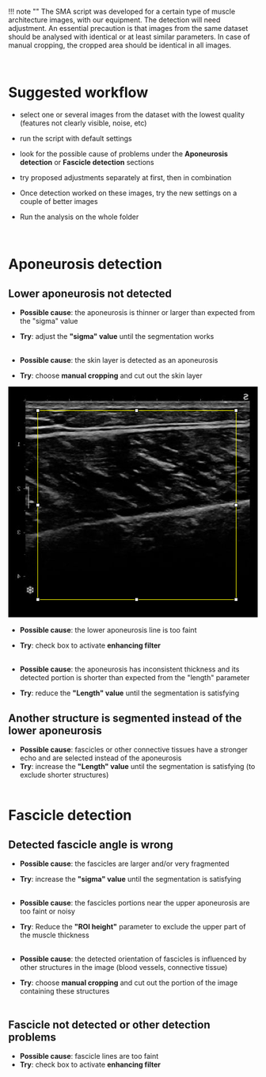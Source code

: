   
!!! note ""
    The SMA script was developed for a certain type of muscle architecture images, with our equipment. The detection will need adjustment. An essential precaution is that images from the same dataset should be analysed with identical or at least similar parameters. In case of manual cropping, the cropped area should be identical in all images.  

  <br>

# Suggested workflow  
- select one or several images from the dataset with the lowest quality (features not clearly visible, noise, etc)  
- run the script with default settings  
- look for the possible cause of problems under the **Aponeurosis detection** or **Fascicle detection** sections  
- try proposed adjustments separately at first, then in combination  
- Once detection worked on these images, try the new settings on a couple of better images  
- Run the analysis on the whole folder  
  
  <br>

# Aponeurosis detection  
## Lower aponeurosis not detected  
- **Possible cause**: the aponeurosis is thinner or larger than expected from the "sigma" value  
- **Try**: adjust the **"sigma" value** until the segmentation works  
  <br>
  
- **Possible cause**: the skin layer is detected as an aponeurosis  
- **Try**: choose **manual cropping** and cut out the skin layer  
  
![sma_image_cropping1.png](src%2Fsma_image_cropping1.png)  
  
- **Possible cause**: the lower aponeurosis line is too faint  
- **Try**: check box to activate **enhancing filter**  
  <br>
  
- **Possible cause**: the aponeurosis has inconsistent thickness and its detected portion is shorter than expected from the "length" parameter  
- **Try**: reduce the **"Length" value** until the segmentation is satisfying
  <br>
  
## Another structure is segmented instead of the lower aponeurosis  
- **Possible cause**: fascicles or other connective tissues have a stronger echo and are selected instead of the aponeurosis  
- **Try**: increase the **"Length" value** until the segmentation is satisfying (to exclude shorter structures)  
  <br>
  
# Fascicle detection  
## Detected fascicle angle is wrong  
- **Possible cause**: the fascicles are larger and/or very fragmented  
- **Try**: increase the **"sigma" value** until the segmentation is satisfying  
  <br>
  
- **Possible cause**: the fascicles portions near the upper aponeurosis are too faint or noisy  
- **Try**: Reduce the **"ROI height"** parameter to exclude the upper part of the muscle thickness  
  <br>
  
- **Possible cause**: the detected orientation of fascicles is influenced by other structures in the image (blood vessels, connective tissue)  
- **Try**: choose **manual cropping** and cut out the portion of the image containing these structures  
  <br>
  
## Fascicle not detected or other detection problems  
- **Possible cause**: fascicle lines are too faint  
- **Try**: check box to activate **enhancing filter**  
  
